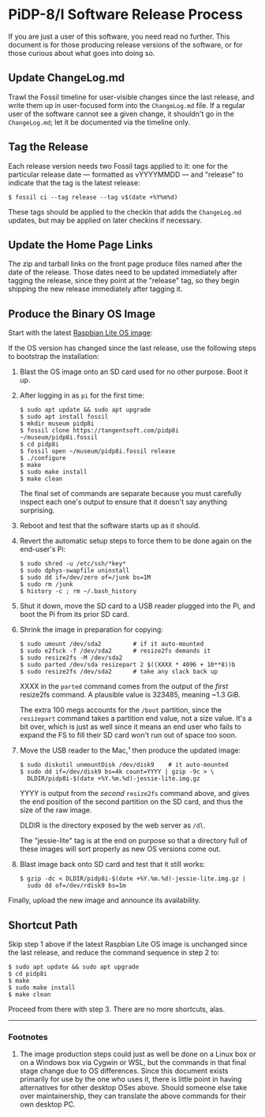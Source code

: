 # PiDP-8/I Software Release Process

If you are just a user of this software, you need read no further. This
document is for those producing release versions of the software, or for
those curious about what goes into doing so.


## Update ChangeLog.md

Trawl the Fossil timeline for user-visible changes since the last
release, and write them up in user-focused form into the `ChangeLog.md`
file. If a regular user of the software cannot see a given change, it
shouldn't go in the `ChangeLog.md`; let it be documented via the
timeline only.


## Tag the Release

Each release version needs two Fossil tags applied to it: one for the
particular release date — formatted as vYYYYMMDD — and "release" to
indicate that the tag is the latest release:

    $ fossil ci --tag release --tag v$(date +%Y%m%d)

These tags should be applied to the checkin that adds the `ChangeLog.md`
updates, but may be applied on later checkins if necessary.


## Update the Home Page Links

The zip and tarball links on the front page produce files named after
the date of the release. Those dates need to be updated immediately
after tagging the release, since they point at the "release" tag, so
they begin shipping the new release immediately after tagging it.


## Produce the Binary OS Image

Start with the latest [Raspbian Lite OS image][os]:

[os]: https://www.raspberrypi.org/downloads/raspbian/

If the OS version has changed since the last release, use the following
steps to bootstrap the installation:

1.  Blast the OS image onto an SD card used for no other purpose. Boot it up.

2.  After logging in as `pi` for the first time:

        $ sudo apt update && sudo apt upgrade
        $ sudo apt install fossil
        $ mkdir museum pidp8i
        $ fossil clone https://tangentsoft.com/pidp8i ~/museum/pidp8i.fossil
        $ cd pidp8i
        $ fossil open ~/museum/pidp8i.fossil release
        $ ./configure
        $ make
        $ sudo make install
        $ make clean

    The final set of commands are separate because you must carefully
    inspect each one's output to ensure that it doesn't say anything
    surprising.

3.  Reboot and test that the software starts up as it should.

4.  Revert the automatic setup steps to force them to be done again on
    the end-user's Pi:

        $ sudo shred -u /etc/ssh/*key*
        $ sudo dphys-swapfile uninstall
        $ sudo dd if=/dev/zero of=/junk bs=1M
        $ sudo rm /junk
        $ history -c ; rm ~/.bash_history

5.  Shut it down, move the SD card to a USB reader plugged into the Pi,
    and boot the Pi from its prior SD card.

6.  Shrink the image in preparation for copying:

        $ sudo umount /dev/sda2         # if it auto-mounted
        $ sudo e2fsck -f /dev/sda2      # resize2fs demands it
        $ sudo resize2fs -M /dev/sda2
        $ sudo parted /dev/sda resizepart 2 $((XXXX * 4096 + 10**8))b
        $ sudo resize2fs /dev/sda2      # take any slack back up

    XXXX in the `parted` command comes from the output of the *first*
    resize2fs command.  A plausible value is 323485, meaning ~1.3 GiB.

    The extra 100 megs accounts for the `/boot` partition, since the
    `resizepart` command takes a partition end value, not a size value.
    It's a bit over, which is just as well since it means an end user
    who fails to expand the FS to fill their SD card won't run out of
    space too soon.

7.  Move the USB reader to the Mac,¹ then produce the updated image:

        $ sudo diskutil unmountDisk /dev/disk9    # it auto-mounted
        $ sudo dd if=/dev/disk9 bs=4k count=YYYY | gzip -9c > \
          DLDIR/pidp8i-$(date +%Y.%m.%d)-jessie-lite.img.gz

    YYYY is output from the *second* `resize2fs` command above, and
    gives the end position of the second partition on the SD card, and
    thus the size of the raw image.

    DLDIR is the directory exposed by the web server as `/dl`.

    The "jessie-lite" tag is at the end on purpose so that a directory
    full of these images will sort properly as new OS versions come out.

8.  Blast image back onto SD card and test that it still works:

        $ gzip -dc < DLDIR/pidp8i-$(date +%Y.%m.%d)-jessie-lite.img.gz |
          sudo dd of=/dev/rdisk9 bs=1m

Finally, upload the new image and announce its availability.


## Shortcut Path

Skip step 1 above if the latest Raspbian Lite OS image is unchanged
since the last release, and reduce the command sequence in step 2 to:

    $ sudo apt update && sudo apt upgrade
    $ cd pidp8i
    $ make
    $ sudo make install
    $ make clean

Proceed from there with step 3.  There are no more shortcuts, alas.


----------------------

### Footnotes

1.  The image production steps could just as well be done on a Linux box
    or on a Windows box via Cygwin or WSL, but the commands in that
    final stage change due to OS differences.  Since this document
    exists primarily for use by the one who uses it, there is little
    point in having alternatives for other desktop OSes above.  Should
    someone else take over maintainership, they can translate the above
    commands for their own desktop PC.

